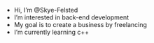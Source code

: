 - Hi, I’m @Skye-Felsted
- I’m interested in back-end development
- My goal is to create a business by freelancing
- I’m currently learning c++
